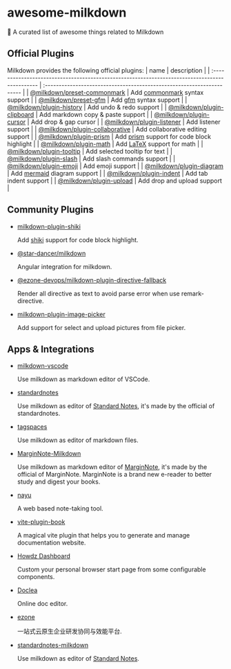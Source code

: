 # awesome-milkdown
🍼 A curated list of awesome things related to Milkdown

## Official Plugins

Milkdown provides the following official plugins:
| name                                                                                           | description                                                            |
| :--------------------------------------------------------------------------------------------- | :--------------------------------------------------------------------- |
| [@milkdown/preset-commonmark](https://www.npmjs.com/package/@milkdown/preset-commonmark)       | Add [commonmark](https://commonmark.org/) syntax support               |
| [@milkdown/preset-gfm](https://www.npmjs.com/package/@milkdown/preset-gfm)                     | Add [gfm](https://github.github.com/gfm/) syntax support               |
| [@milkdown/plugin-history](https://www.npmjs.com/package/@milkdown/plugin-history)             | Add undo & redo support                                                |
| [@milkdown/plugin-clipboard](https://www.npmjs.com/package/@milkdown/plugin-clipboard)         | Add markdown copy & paste support                                      |
| [@milkdown/plugin-cursor](https://www.npmjs.com/package/@milkdown/plugin-cursor)               | Add drop & gap cursor                                                  |
| [@milkdown/plugin-listener](https://www.npmjs.com/package/@milkdown/plugin-listener)           | Add listener support                                                   |
| [@milkdown/plugin-collaborative](https://www.npmjs.com/package/@milkdown/plugin-collaborative) | Add collaborative editing support                                      |
| [@milkdown/plugin-prism](https://www.npmjs.com/package/@milkdown/plugin-prism)                 | Add [prism](https://prismjs.com/) support for code block highlight     |
| [@milkdown/plugin-math](https://www.npmjs.com/package/@milkdown/plugin-math)                   | Add [LaTeX](https://en.wikipedia.org/wiki/LaTeX) support for math      |
| [@milkdown/plugin-tooltip](https://www.npmjs.com/package/@milkdown/plugin-tooltip)             | Add selected tooltip for text                                          |
| [@milkdown/plugin-slash](https://www.npmjs.com/package/@milkdown/plugin-slash)                 | Add slash commands support                                             |
| [@milkdown/plugin-emoji](https://www.npmjs.com/package/@milkdown/plugin-emoji)                 | Add emoji support                                                      |
| [@milkdown/plugin-diagram](https://www.npmjs.com/package/@milkdown/plugin-diagram)             | Add [mermaid](https://mermaid-js.github.io/mermaid/#/) diagram support |
| [@milkdown/plugin-indent](https://www.npmjs.com/package/@milkdown/plugin-indent)               | Add tab indent support                                                 |
| [@milkdown/plugin-upload](https://www.npmjs.com/package/@milkdown/plugin-upload)               | Add drop and upload support                                            |

## Community Plugins

-   [milkdown-plugin-shiki](https://www.npmjs.com/package/milkdown-plugin-shiki)

    Add [shiki](https://shiki.matsu.io/) support for code block highlight.
    
-   [@star-dancer/milkdown](https://www.npmjs.com/package/@star-dancer/milkdown)

    Angular integration for milkdown.

-   [@ezone-devops/milkdown-plugin-directive-fallback](https://www.npmjs.com/package/@ezone-devops/milkdown-plugin-directive-fallback)

    Render all directive as text to avoid parse error when use remark-directive.
    
-   [milkdown-plugin-image-picker](https://github.com/LittleSound/milkdown-plugin-image-picker)

    Add support for select and upload pictures from file picker.

## Apps & Integrations
-   [milkdown-vscode](https://github.com/Saul-Mirone/milkdown-vscode)

    Use milkdown as markdown editor of VSCode.
    
-   [standardnotes](https://github.com/standardnotes/app)

    Use milkdown as editor of [Standard Notes](https://standardnotes.com/), it's made by the official of standardnotes.

-   [tagspaces](https://www.tagspaces.org/)

    Use milkdown as editor of markdown files.
    
-   [MarginNote-Milkdown](https://github.com/marginnoteapp/milkdown)

    Use milkdown as markdown editor of [MarginNote](https://www.marginnote.com/), it's made by the official of MarginNote. MarginNote is a brand new e-reader to better study and digest your books.

-   [nayu](https://nayu.xyz/)

    A web based note-taking tool.

-   [vite-plugin-book](https://github.com/Saul-Mirone/vite-plugin-book)

    A magical vite plugin that helps you to generate and manage documentation website.

-   [Howdz Dashboard](https://github.com/leon-kfd/Dashboard)

    Custom your personal browser start page from some configurable components.
    
-   [Doclea](https://github.com/FalkZ/doclea)

    Online doc editor.
    
-   [ezone](https://ezone.work/)

    一站式云原生企业研发协同与效能平台.
    
-   [standardnotes-milkdown](https://github.com/chuangzhu/standardnotes-milkdown)

    Use milkdown as editor of [Standard Notes](https://standardnotes.com/).
